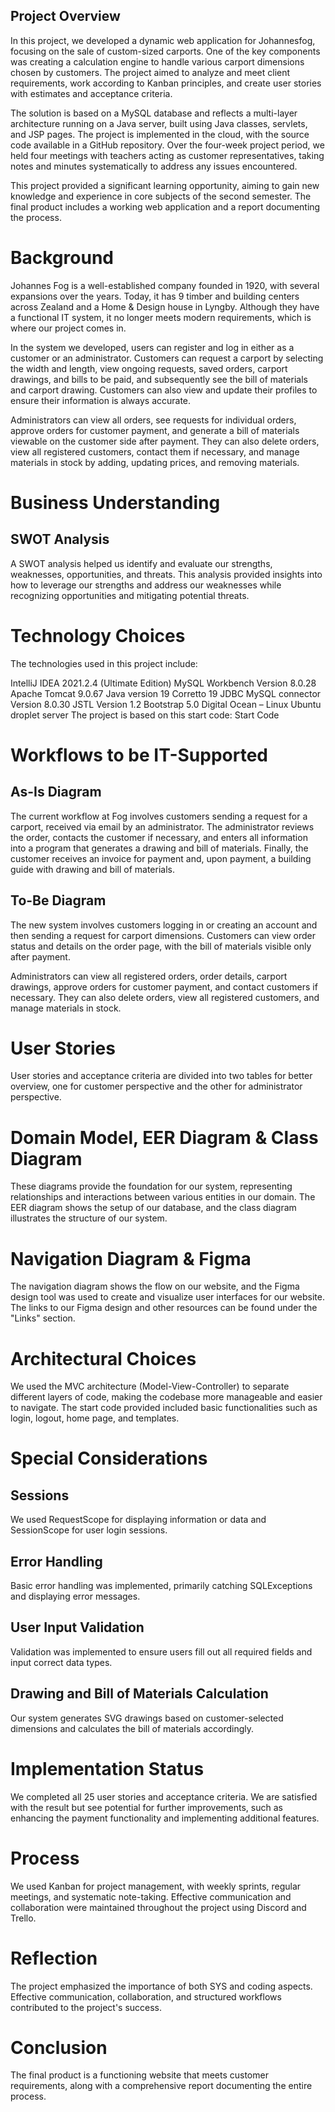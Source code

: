 ## Project Overview

In this project, we developed a dynamic web application for Johannesfog, focusing on the sale of custom-sized carports. One of the key components was creating a calculation engine to handle various carport dimensions chosen by customers. The project aimed to analyze and meet client requirements, work according to Kanban principles, and create user stories with estimates and acceptance criteria.

The solution is based on a MySQL database and reflects a multi-layer architecture running on a Java server, built using Java classes, servlets, and JSP pages. The project is implemented in the cloud, with the source code available in a GitHub repository. Over the four-week project period, we held four meetings with teachers acting as customer representatives, taking notes and minutes systematically to address any issues encountered.

This project provided a significant learning opportunity, aiming to gain new knowledge and experience in core subjects of the second semester. The final product includes a working web application and a report documenting the process.

# Background

Johannes Fog is a well-established company founded in 1920, with several expansions over the years. Today, it has 9 timber and building centers across Zealand and a Home & Design house in Lyngby. Although they have a functional IT system, it no longer meets modern requirements, which is where our project comes in.

In the system we developed, users can register and log in either as a customer or an administrator. Customers can request a carport by selecting the width and length, view ongoing requests, saved orders, carport drawings, and bills to be paid, and subsequently see the bill of materials and carport drawing. Customers can also view and update their profiles to ensure their information is always accurate.

Administrators can view all orders, see requests for individual orders, approve orders for customer payment, and generate a bill of materials viewable on the customer side after payment. They can also delete orders, view all registered customers, contact them if necessary, and manage materials in stock by adding, updating prices, and removing materials.

# Business Understanding

## SWOT Analysis
A SWOT analysis helped us identify and evaluate our strengths, weaknesses, opportunities, and threats. This analysis provided insights into how to leverage our strengths and address our weaknesses while recognizing opportunities and mitigating potential threats.

# Technology Choices

The technologies used in this project include:

IntelliJ IDEA 2021.2.4 (Ultimate Edition)
MySQL Workbench Version 8.0.28
Apache Tomcat 9.0.67
Java version 19
Corretto 19
JDBC MySQL connector Version 8.0.30
JSTL Version 1.2
Bootstrap 5.0
Digital Ocean – Linux Ubuntu droplet server
The project is based on this start code: Start Code

# Workflows to be IT-Supported

## As-Is Diagram
The current workflow at Fog involves customers sending a request for a carport, received via email by an administrator. The administrator reviews the order, contacts the customer if necessary, and enters all information into a program that generates a drawing and bill of materials. Finally, the customer receives an invoice for payment and, upon payment, a building guide with drawing and bill of materials.

## To-Be Diagram
The new system involves customers logging in or creating an account and then sending a request for carport dimensions. Customers can view order status and details on the order page, with the bill of materials visible only after payment.

Administrators can view all registered orders, order details, carport drawings, approve orders for customer payment, and contact customers if necessary. They can also delete orders, view all registered customers, and manage materials in stock.

# User Stories

User stories and acceptance criteria are divided into two tables for better overview, one for customer perspective and the other for administrator perspective.

# Domain Model, EER Diagram & Class Diagram

These diagrams provide the foundation for our system, representing relationships and interactions between various entities in our domain. The EER diagram shows the setup of our database, and the class diagram illustrates the structure of our system.

# Navigation Diagram & Figma

The navigation diagram shows the flow on our website, and the Figma design tool was used to create and visualize user interfaces for our website. The links to our Figma design and other resources can be found under the "Links" section.

# Architectural Choices

We used the MVC architecture (Model-View-Controller) to separate different layers of code, making the codebase more manageable and easier to navigate. The start code provided included basic functionalities such as login, logout, home page, and templates.

# Special Considerations

## Sessions
We used RequestScope for displaying information or data and SessionScope for user login sessions.

## Error Handling
Basic error handling was implemented, primarily catching SQLExceptions and displaying error messages.

## User Input Validation
Validation was implemented to ensure users fill out all required fields and input correct data types.

## Drawing and Bill of Materials Calculation
Our system generates SVG drawings based on customer-selected dimensions and calculates the bill of materials accordingly.

# Implementation Status

We completed all 25 user stories and acceptance criteria. We are satisfied with the result but see potential for further improvements, such as enhancing the payment functionality and implementing additional features.

# Process

We used Kanban for project management, with weekly sprints, regular meetings, and systematic note-taking. Effective communication and collaboration were maintained throughout the project using Discord and Trello.

# Reflection

The project emphasized the importance of both SYS and coding aspects. Effective communication, collaboration, and structured workflows contributed to the project's success.

# Conclusion

The final product is a functioning website that meets customer requirements, along with a comprehensive report documenting the entire process.

